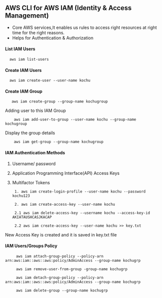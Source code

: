 ## AWS CLI for AWS IAM (Identity & Access Management)

  * Core AWS services,It enables us rules to access right resources at right time for the right reasons.
  * Helps for Authentication & Authorization

#### List IAM Users
 
      aws iam list-users

#### Create IAM Users

      aws iam create-user --user-name kochu

#### Create IAM Group

       aws iam create-group --group-name kochugroup

  Adding user to this IAM Group

        aws iam add-user-to-group --user-name kochu --group-name kochugroup

  Display the group details

        aws iam get-group --group-name kochugroup 

#### IAM Authentication Methods

1. Username/ password 

2. Application Programming Interface(API) Access Keys

3. Multifactor Tokens

        1. aws iam create-login-profile --user-name kochu --password kochu123

        2. aws iam create-access-key --user-name kochu

        2.1 aws iam delete-access-key --username kochu --access-key-id AKIATAUSHCASJKACAP

        2.2 aws iam create-access-key --user-name kochu >> key.txt

New Access Key is created and it is saved in key.txt file

#### IAM Users/Groups Policy

         aws iam attach-group-policy --policy-arn arn:aws:iam::aws::aws:policy/AdminAccess --group-name kochugrp

         aws iam remove-user-from-group -group-name kochugrp

         aws iam detach-group-policy --policy-arn arn:aws:iam::aws::aws:policy/AdminAccess --group-name kochugrp

         aws iam delete-group --group-name kochugrp
